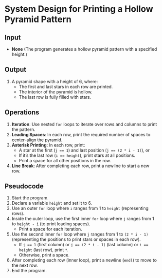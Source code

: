 # System Design for Printing a Hollow Pyramid Pattern

## Input
- **None** (The program generates a hollow pyramid pattern with a specified height.)

## Output
1. A pyramid shape with a height of 6, where:
   - The first and last stars in each row are printed.
   - The interior of the pyramid is hollow.
   - The last row is fully filled with stars.

## Operations
1. **Iteration**: Use nested `for` loops to iterate over rows and columns to print the pattern.
2. **Leading Spaces**: In each row, print the required number of spaces to center-align the pyramid.
3. **Asterisk Printing**: In each row, print:
   - A star at the first (`j == 1`) and last position (`j == (2 * i - 1)`), or
   - If it’s the last row (`i == height`), print stars at all positions.
   - Print a space for all other positions in the row.
4. **Line Break**: After completing each row, print a newline to start a new row.

## Pseudocode
1. Start the program.
2. Declare a variable `height` and set it to 6.
3. Use an outer `for` loop where `i` ranges from 1 to `height` (representing rows).
4. Inside the outer loop, use the first inner `for` loop where `j` ranges from 1 to `height - i` (to print leading spaces).
   - Print a space for each iteration.
5. Use the second inner `for` loop where `j` ranges from 1 to `(2 * i - 1)` (representing the positions to print stars or spaces in each row).
   - If `j == 1` (first column) or `j == (2 * i - 1)` (last column) or `i == height` (last row), print `*`.
   - Otherwise, print a space.
6. After completing each row (inner loop), print a newline (`endl`) to move to the next row.
7. End the program.
